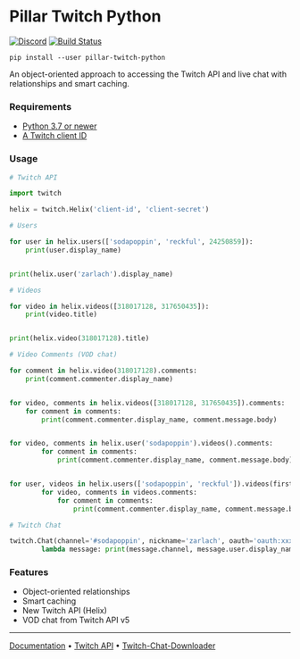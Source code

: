 # Pillar Twitch Python

[![Discord](https://user-images.githubusercontent.com/7288322/34471967-1df7808a-efbb-11e7-9088-ed0b04151291.png)](https://discord.gg/wZJFeXC)
[![Build Status](https://api.travis-ci.org/PetterKraabol/Twitch-Python.svg?branch=master)](https://travis-ci.org/PetterKraabol/Twitch-Python)


`pip install --user pillar-twitch-python`

An object-oriented approach to accessing the Twitch API and live chat with relationships and smart caching.

### Requirements

* [Python 3.7 or newer](https://www.python.org/downloads/)
* [A Twitch client ID](https://dev.twitch.tv/console/apps)

### Usage

```python
# Twitch API

import twitch

helix = twitch.Helix('client-id', 'client-secret')
```

```python
# Users

for user in helix.users(['sodapoppin', 'reckful', 24250859]):
    print(user.display_name)


print(helix.user('zarlach').display_name)
```

```python
# Videos

for video in helix.videos([318017128, 317650435]):
    print(video.title)


print(helix.video(318017128).title)
```

```python
# Video Comments (VOD chat)

for comment in helix.video(318017128).comments:
    print(comment.commenter.display_name)


for video, comments in helix.videos([318017128, 317650435]).comments:
    for comment in comments:
        print(comment.commenter.display_name, comment.message.body)


for video, comments in helix.user('sodapoppin').videos().comments:
        for comment in comments:
            print(comment.commenter.display_name, comment.message.body)


for user, videos in helix.users(['sodapoppin', 'reckful']).videos(first=5):
        for video, comments in videos.comments:
            for comment in comments:
                print(comment.commenter.display_name, comment.message.body)
```

```python
# Twitch Chat

twitch.Chat(channel='#sodapoppin', nickname='zarlach', oauth='oauth:xxxxxx').subscribe(
        lambda message: print(message.channel, message.user.display_name, message.text))
```

### Features
- Object-oriented relationships
- Smart caching
- New Twitch API (Helix)
- VOD chat from Twitch API v5

---

[Documentation](https://github.com/PetterKraabol/Twitch-Python/wiki) • [Twitch API](https://dev.twitch.tv/docs/) • [Twitch-Chat-Downloader](https://github.com/PetterKraabol/Twitch-Chat-Downloader)
